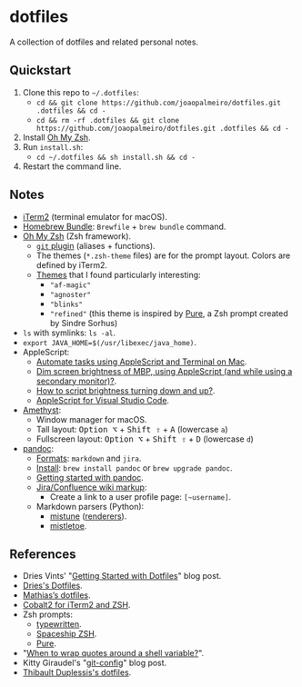 # dotfiles

A collection of dotfiles and related personal notes.

## Quickstart

1. Clone this repo to `~/.dotfiles`:
   - `cd && git clone https://github.com/joaopalmeiro/dotfiles.git .dotfiles && cd -`
   - `cd && rm -rf .dotfiles && git clone https://github.com/joaopalmeiro/dotfiles.git .dotfiles && cd -`
2. Install [Oh My Zsh](https://github.com/ohmyzsh/ohmyzsh).
3. Run `install.sh`:
   - `cd ~/.dotfiles && sh install.sh && cd -`
4. Restart the command line.

## Notes

- [iTerm2](https://iterm2.com/) (terminal emulator for macOS).
- [Homebrew Bundle](https://github.com/Homebrew/homebrew-bundle): `Brewfile` + `brew bundle` command.
- [Oh My Zsh](https://github.com/ohmyzsh/ohmyzsh) (Zsh framework).
  - [`git` plugin](https://github.com/ohmyzsh/ohmyzsh/tree/master/plugins/git) (aliases + functions).
  - The themes (`*.zsh-theme` files) are for the prompt layout. Colors are defined by iTerm2.
  - [Themes](https://github.com/ohmyzsh/ohmyzsh/wiki/Themes) that I found particularly interesting:
    - `"af-magic"`
    - `"agnoster"`
    - `"blinks"`
    - `"refined"` (this theme is inspired by [Pure](https://github.com/sindresorhus/pure), a Zsh prompt created by Sindre Sorhus)
- `ls` with symlinks: `ls -al`.
- `export JAVA_HOME=$(/usr/libexec/java_home)`.
- AppleScript:
  - [Automate tasks using AppleScript and Terminal on Mac](https://support.apple.com/en-gb/guide/terminal/trml1003/2.10/mac/10.15).
  - [Dim screen brightness of MBP, using AppleScript (and while using a secondary monitor)?](https://apple.stackexchange.com/a/285907).
  - [How to script brightness turning down and up?](https://apple.stackexchange.com/questions/334013/how-to-script-brightness-turning-down-and-up).
  - [AppleScript for Visual Studio Code](https://marketplace.visualstudio.com/items?itemName=idleberg.applescript).
- [Amethyst](https://github.com/ianyh/Amethyst):
  - Window manager for macOS.
  - Tall layout: <kbd>Option ⌥</kbd> + <kbd>Shift ⇧</kbd> + <kbd>A</kbd> (lowercase `a`)
  - Fullscreen layout: <kbd>Option ⌥</kbd> + <kbd>Shift ⇧</kbd> + <kbd>D</kbd> (lowercase `d`)
- [pandoc](https://pandoc.org/):
  - [Formats](https://pandoc.org/MANUAL.html#general-options): `markdown` and `jira`.
  - [Install](https://pandoc.org/installing.html): `brew install pandoc` or `brew upgrade pandoc`.
  - [Getting started with pandoc](https://pandoc.org/getting-started.html).
  - [Jira/Confluence wiki markup](https://jira.atlassian.com/secure/WikiRendererHelpAction.jspa?section=all):
    - Create a link to a user profile page: `[~username]`.
  - Markdown parsers (Python):
    - [mistune](https://github.com/lepture/mistune) ([renderers](https://mistune.readthedocs.io/en/latest/advanced.html#use-renderers)).
    - [mistletoe](https://github.com/miyuchina/mistletoe).

## References

- Dries Vints' "[Getting Started with Dotfiles](https://driesvints.com/blog/getting-started-with-dotfiles)" blog post.
- [Dries's Dotfiles](https://github.com/driesvints/dotfiles).
- [Mathias’s dotfiles](https://github.com/mathiasbynens/dotfiles).
- [Cobalt2 for iTerm2 and ZSH](https://github.com/wesbos/Cobalt2-iterm).
- Zsh prompts:
  - [typewritten](https://github.com/reobin/typewritten).
  - [Spaceship ZSH](https://github.com/denysdovhan/spaceship-prompt).
  - [Pure](https://github.com/sindresorhus/pure).
- "[When to wrap quotes around a shell variable?](https://stackoverflow.com/a/10067297)".
- Kitty Giraudel's "[git-config](https://kittygiraudel.com/snippets/git-config/)" blog post.
- [Thibault Duplessis's dotfiles](https://github.com/ornicar/dotfiles).
